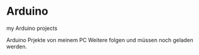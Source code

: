 # Arduino
my Arduino projects

Arduino Prjekte von meinem PC
Weitere folgen und müssen noch geladen werden.
